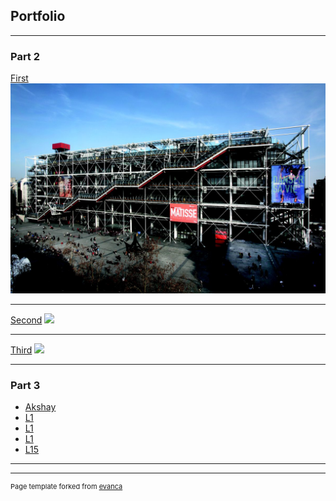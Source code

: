 ## Portfolio

---

### Part 2 

[First](/sample_page)
<img src="images/2.png?raw=true"/>

---
[Second](/pdf/sample_presentation.pdf)
<img src="images/dummy_thumbnail.jpg?raw=true"/>

---
[Third](http://example.com/)
<img src="images/dummy_thumbnail.jpg?raw=true"/>

---

### Part 3

- [Akshay](/Users/akshaynagar/Desktop/HW10/Akshay_Nagar_Bike_Share_LosAng.html)
- [L1](http://example.com/)
- [L1](http://example.com/)
- [L1](http://example.com/)
- [L15](http://example.com/)

---




---
<p style="font-size:11px">Page template forked from <a href="https://github.com/evanca/quick-portfolio">evanca</a></p>
<!-- Remove above link if you don't want to attibute -->
